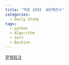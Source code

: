 ```yaml
---
title: "백준 2693  N번째큰수"
categories:
  - Daily Study
tags:
  - python
  - Algorithm
  - Sort
  - Backjon
---
```



[문제링크](https://www.acmicpc.net/problem/2693)


<script src="https://gist.github.com/4a4fb4c3e38e52ac39aade788592810f.js"></script>